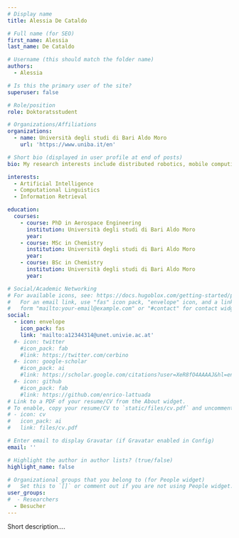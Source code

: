 ```yaml
---
# Display name
title: Alessia De Cataldo

# Full name (for SEO)
first_name: Alessia
last_name: De Cataldo

# Username (this should match the folder name)
authors:
  - Alessia

# Is this the primary user of the site?
superuser: false

# Role/position
role: Doktoratsstudent

# Organizations/Affiliations
organizations:
  - name: Università degli studi di Bari Aldo Moro
    url: 'https://www.uniba.it/en'

# Short bio (displayed in user profile at end of posts)
bio: My research interests include distributed robotics, mobile computing and programmable matter.

interests:
  - Artificial Intelligence
  - Computational Linguistics
  - Information Retrieval

education:
  courses:
    - course: PhD in Aerospace Engineering
      institution: Università degli studi di Bari Aldo Moro
      year: 
    - course: MSc in Chemistry
      institution: Università degli studi di Bari Aldo Moro
      year: 
    - course: BSc in Chemistry
      institution: Università degli studi di Bari Aldo Moro
      year: 

# Social/Academic Networking
# For available icons, see: https://docs.hugoblox.com/getting-started/page-builder/#icons
#   For an email link, use "fas" icon pack, "envelope" icon, and a link in the
#   form "mailto:your-email@example.com" or "#contact" for contact widget.
social:
  - icon: envelope
    icon_pack: fas
    link: 'mailto:a12344314@unet.univie.ac.at'
  #- icon: twitter
    #icon_pack: fab
    #link: https://twitter.com/cerbino
  #- icon: google-scholar
    #icon_pack: ai
    #link: https://scholar.google.com/citations?user=XeR8fO4AAAAJ&hl=en&oi=ao
  #- icon: github
    #icon_pack: fab
    #link: https://github.com/enrico-lattuada
# Link to a PDF of your resume/CV from the About widget.
# To enable, copy your resume/CV to `static/files/cv.pdf` and uncomment the lines below.
# - icon: cv
#   icon_pack: ai
#   link: files/cv.pdf

# Enter email to display Gravatar (if Gravatar enabled in Config)
email: ''

# Highlight the author in author lists? (true/false)
highlight_name: false

# Organizational groups that you belong to (for People widget)
#   Set this to `[]` or comment out if you are not using People widget.
user_groups:
#  - Researchers
  - Besucher
---
```


Short description....
